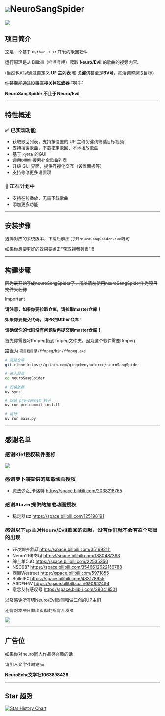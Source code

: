 # ![](https://qingchenyou-1301914189.cos.ap-beijing.myqcloud.com/this_32.png)NeuroSangSpider

![](https://qingchenyou-1301914189.cos.ap-beijing.myqcloud.com/20250706183331.png)

## 项目简介

这是一个基于 `Python 3.13` 开发的歌回软件

运行原理是从 Bilibili（哔哩哔哩）爬取 **Neuro/Evil** 的歌曲的视频内容。

~~(当然也可以通过自定义 **UP 主列表** 和 **关键词**甚至是**BV号**，灵活调整爬取目标)~~

~~你甚至能通过设置直接**关掉过滤器** “啊？”~~

**NeuroSangSpider 不止于 Neuro/Evil**

---

## 特性概述
### ✅ 已实现功能
- 获取歌回列表，支持按设置的 UP 主和关键词筛选目标视频
- 支持搜索歌曲，下载指定歌回、本地播放歌曲
- 基于 `PyQt6` 的GUI
- 调用bilibili搜索补全歌曲列表
- 升级 GUI 界面，提供可视化交互（设置面板等）
- 支持修改更多设置项

### 🚧 正在计划中
- 支持在线播放，无需下载歌曲
- 添加更多功能

---

## 安装步骤

选择对应的系统版本，下载后解压
打开`NeuroSongSpider.exe`既可

如果你想要更好的效果要点击“获取视频列表”!!!

---

## 构建步骤

~~因为最开始写成neuroSongSpider了，所以请勿使用neuroSangSpider作为项目文件夹名称~~

> [!important] 
> 
> **请注意，如果你要拉取仓库，请拉取master仓库！**
> 
> **如果你要提交代码，请PR到Other仓库！**
> 
> **请确保你的代码没有问题后再提交到master仓库！**

首先你需要将ffmpeg扔到ffmpeg文件夹，因为这个软件需要ffmpeg

路径为 `项目根目录/ffmpeg/bin/ffmpeg.exe`

```bash
# 克隆仓库
git clone https://github.com/qingchenyouforcc/neuroSangSpider

# 进入目录
cd neuroSangSpider

# 安装依赖
uv sync

# 安装 pre-commit 钩子
uv run pre-commit install

# 运行
uv run main.py
```

---

## 感谢名单

### 感谢Klef授权软件图标

![](https://qingchenyou-1301914189.cos.ap-beijing.myqcloud.com/b179a2b1bd812119dbb31b9c6bd6d184.png)

### 感谢萝卜猫提供的加载动画授权

- 魔法少女_卡洛特 https://space.bilibili.com/2038218765

### 感谢Stazer提供的加载动画授权

- 稳定器stz https://space.bilibili.com/125198191

### 感谢以下up主对Neuro/Evil歌回的贡献，没有你们就不会有这个项目的出现

- _环戊烷多氢菲_ https://space.bilibili.com/351692111
- Neuro21烤肉组 https://space.bilibili.com/1880487363
- 绅士羊OuO https://space.bilibili.com/22535350
- NSC987 https://space.bilibili.com/3546612622166788
- 西街Westreet https://space.bilibili.com/5971855
- BulletFX https://space.bilibili.com/483178955
- ASDFHGV https://space.bilibili.com/690857494
- 意念艾特感叹号 https://space.bilibili.com/390418501

以及感谢所有切Neuro/Evil歌回和做二创的UP主们

还有对本项目做出贡献的所有开发者

![](https://qingchenyou-1301914189.cos.ap-beijing.myqcloud.com/681dcdd42da7fc5484c1dd3a9875b54a_324.png)

---
## 广告位
如果你对neuro同人作品感兴趣的话

请加入文学社谢谢喵

**NeuroEcho文学社1063898428**

---

## Star 趋势

[![Star History Chart](https://api.star-history.com/svg?repos=qingchenyouforcc/neuroSangSpider&type=Date)](https://star-history.com/#qingchenyouforcc/neuroSangSpider&Date)
